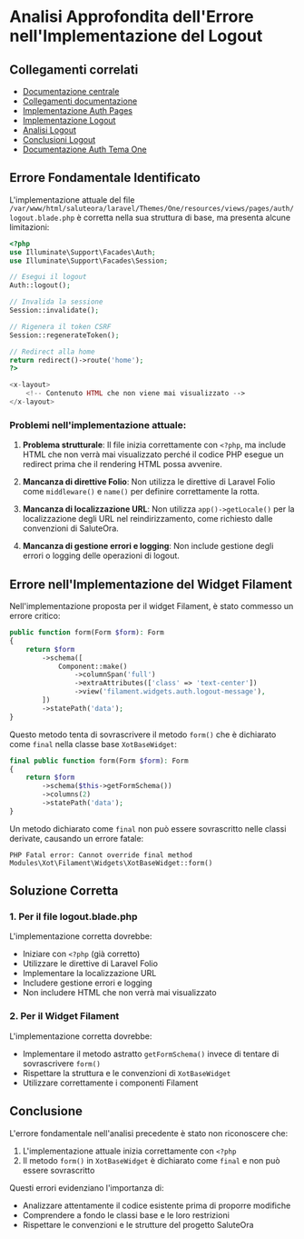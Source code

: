 # Analisi Approfondita dell'Errore nell'Implementazione del Logout

## Collegamenti correlati
- [Documentazione centrale](/docs/README.md)
- [Collegamenti documentazione](/docs/collegamenti-documentazione.md)
- [Implementazione Auth Pages](AUTH_PAGES_IMPLEMENTATION.md)
- [Implementazione Logout](LOGOUT_BLADE_IMPLEMENTATION.md)
- [Analisi Logout](LOGOUT_BLADE_ANALYSIS.md)
- [Conclusioni Logout](LOGOUT_BLADE_CONCLUSIONS.md)
- [Documentazione Auth Tema One](/laravel/Themes/One/docs/AUTH.md)

## Errore Fondamentale Identificato

L'implementazione attuale del file `/var/www/html/saluteora/laravel/Themes/One/resources/views/pages/auth/logout.blade.php` è corretta nella sua struttura di base, ma presenta alcune limitazioni:

```php
<?php
use Illuminate\Support\Facades\Auth;
use Illuminate\Support\Facades\Session;

// Esegui il logout
Auth::logout();

// Invalida la sessione
Session::invalidate();

// Rigenera il token CSRF
Session::regenerateToken();

// Redirect alla home
return redirect()->route('home');
?>

<x-layout>
    <!-- Contenuto HTML che non viene mai visualizzato -->
</x-layout>
```

### Problemi nell'implementazione attuale:

1. **Problema strutturale**: Il file inizia correttamente con `<?php`, ma include HTML che non verrà mai visualizzato perché il codice PHP esegue un redirect prima che il rendering HTML possa avvenire.

2. **Mancanza di direttive Folio**: Non utilizza le direttive di Laravel Folio come `middleware()` e `name()` per definire correttamente la rotta.

3. **Mancanza di localizzazione URL**: Non utilizza `app()->getLocale()` per la localizzazione degli URL nel reindirizzamento, come richiesto dalle convenzioni di SaluteOra.

4. **Mancanza di gestione errori e logging**: Non include gestione degli errori o logging delle operazioni di logout.

## Errore nell'Implementazione del Widget Filament

Nell'implementazione proposta per il widget Filament, è stato commesso un errore critico:

```php
public function form(Form $form): Form
{
    return $form
        ->schema([
            Component::make()
                ->columnSpan('full')
                ->extraAttributes(['class' => 'text-center'])
                ->view('filament.widgets.auth.logout-message'),
        ])
        ->statePath('data');
}
```

Questo metodo tenta di sovrascrivere il metodo `form()` che è dichiarato come `final` nella classe base `XotBaseWidget`:

```php
final public function form(Form $form): Form
{
    return $form
        ->schema($this->getFormSchema())
        ->columns(2)
        ->statePath('data');
}
```

Un metodo dichiarato come `final` non può essere sovrascritto nelle classi derivate, causando un errore fatale:

```
PHP Fatal error: Cannot override final method Modules\Xot\Filament\Widgets\XotBaseWidget::form()
```

## Soluzione Corretta

### 1. Per il file logout.blade.php

L'implementazione corretta dovrebbe:
- Iniziare con `<?php` (già corretto)
- Utilizzare le direttive di Laravel Folio
- Implementare la localizzazione URL
- Includere gestione errori e logging
- Non includere HTML che non verrà mai visualizzato

### 2. Per il Widget Filament

L'implementazione corretta dovrebbe:
- Implementare il metodo astratto `getFormSchema()` invece di tentare di sovrascrivere `form()`
- Rispettare la struttura e le convenzioni di `XotBaseWidget`
- Utilizzare correttamente i componenti Filament

## Conclusione

L'errore fondamentale nell'analisi precedente è stato non riconoscere che:
1. L'implementazione attuale inizia correttamente con `<?php`
2. Il metodo `form()` in `XotBaseWidget` è dichiarato come `final` e non può essere sovrascritto

Questi errori evidenziano l'importanza di:
- Analizzare attentamente il codice esistente prima di proporre modifiche
- Comprendere a fondo le classi base e le loro restrizioni
- Rispettare le convenzioni e le strutture del progetto SaluteOra
